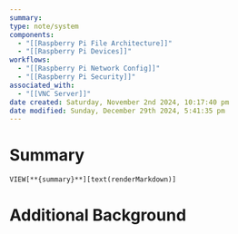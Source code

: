 ```yaml
---
summary: 
type: note/system
components:
  - "[[Raspberry Pi File Architecture]]"
  - "[[Raspberry Pi Devices]]"
workflows:
  - "[[Raspberry Pi Network Config]]"
  - "[[Raspberry Pi Security]]"
associated_with:
  - "[[VNC Server]]"
date created: Saturday, November 2nd 2024, 10:17:40 pm
date modified: Sunday, December 29th 2024, 5:41:35 pm
---
```

# Summary
`VIEW[**{summary}**][text(renderMarkdown)]`

# Additional Background
